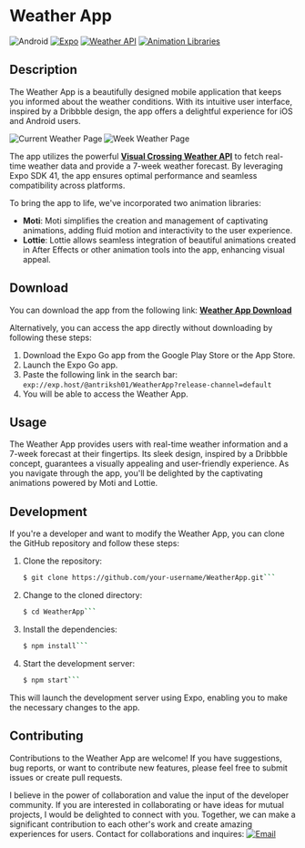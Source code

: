 # Weather App

![Android](https://img.shields.io/badge/Platform-Android-green.svg)
[![Expo](https://img.shields.io/badge/Expo-SDK%2048-green.svg)](https://docs.expo.io/)
[![Weather API](https://img.shields.io/badge/Weather%20API-Visual%20Crossing-orange.svg)](https://www.visualcrossing.com/weather-api)
[![Animation Libraries](https://img.shields.io/badge/Animation%20Libraries-Moti%20%7C%20Lottie-purple.svg)]()

## Description

The Weather App is a beautifully designed mobile application that keeps you informed about the weather conditions. With its intuitive user interface, inspired by a Dribbble design, the app offers a delightful experience for iOS and Android users.

<p>
  <p>
    <img align="left" src="https://github.com/Antriksh1305/Weather-App/assets/100402656/2c03c021-217a-40bb-8881-20fc71e6f78d" alt="Current Weather Page" />
    <img align="center" src="https://github.com/Antriksh1305/Weather-App/assets/100402656/fda2eec8-b30c-4bc3-aacf-093a10ccd9d8" alt="Week Weather Page" />
  </p>
</p>

The app utilizes the powerful <b>[Visual Crossing Weather API](https://www.visualcrossing.com/weather-api)</b> to fetch real-time weather data and provide a 7-week weather forecast. By leveraging Expo SDK 41, the app ensures optimal performance and seamless compatibility across platforms.

To bring the app to life, we've incorporated two animation libraries:

- **Moti**: Moti simplifies the creation and management of captivating animations, adding fluid motion and interactivity to the user experience.
- **Lottie**: Lottie allows seamless integration of beautiful animations created in After Effects or other animation tools into the app, enhancing visual appeal.

## Download

You can download the app from the following link: <b>[Weather App Download](https://expo.dev/artifacts/eas/hbxmzCFamofpdknHibWiwe.apk)</b>

Alternatively, you can access the app directly without downloading by following these steps:
1. Download the Expo Go app from the Google Play Store or the App Store.
2. Launch the Expo Go app.
3. Paste the following link in the search bar: `exp://exp.host/@antriksh01/WeatherApp?release-channel=default`
4. You will be able to access the Weather App.

## Usage

The Weather App provides users with real-time weather information and a 7-week forecast at their fingertips. Its sleek design, inspired by a Dribbble concept, guarantees a visually appealing and user-friendly experience. As you navigate through the app, you'll be delighted by the captivating animations powered by Moti and Lottie.

## Development

If you're a developer and want to modify the Weather App, you can clone the GitHub repository and follow these steps:

1. Clone the repository:
   ```bash
   $ git clone https://github.com/your-username/WeatherApp.git```
2. Change to the cloned directory:
   ```bash
   $ cd WeatherApp```
3. Install the dependencies:
   ```bash
   $ npm install```
4. Start the development server:
   ```bash
   $ npm start```
This will launch the development server using Expo, enabling you to make the necessary changes to the app.

## Contributing

Contributions to the Weather App are welcome! If you have suggestions, bug reports, or want to contribute new features, please feel free to submit issues or create pull requests.

I believe in the power of collaboration and value the input of the developer community. If you are interested in collaborating or have ideas for mutual projects, I would be delighted to connect with you. Together, we can make a significant contribution to each other's work and create amazing experiences for users.
Contact for collaborations and inquires: <a href="mailto:your-antrikshgupta01@gmail.com">
  <img src="https://img.shields.io/badge/Email-Connect-yellow.svg" alt="Email" style="vertical-align: baseline;">
</a>
